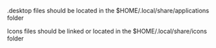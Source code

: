 .desktop files should be located in the $HOME/.local/share/applications folder

Icons files should be linked or located in the $HOME/.local/share/icons folder
